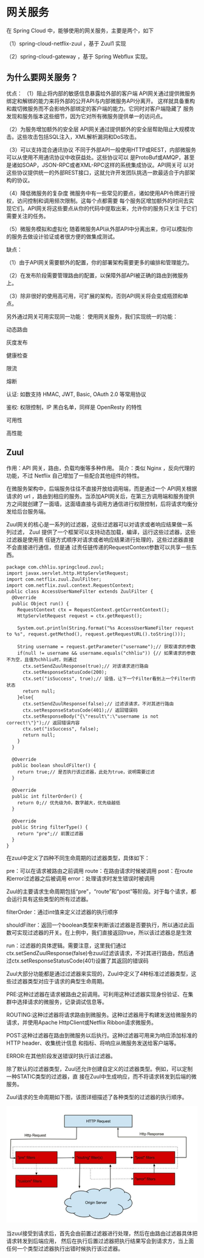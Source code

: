 # 网关服务

在 Spring Cloud 中，能够使用的网关服务，主要是两个，如下

（1）spring-cloud-netflix-zuul ，基于 Zuul1 实现

（2）spring-cloud-gateway ，基于 Spring Webflux 实现。

## 为什么要网关服务？

优点：
（1）阻止将内部的敏感信息暴露给外部的客户端
API网关通过提供微服务绑定和解绑的能力来将外部的公开API与内部微服务API分离开。
这样就具备重构和裁切微服务而不会影响外部绑定的客户端的能力。它同时对客户端隐藏了
服务发现和服务版本这些细节，因为它对所有微服务提供单一的访问点。

（2）为服务增加额外的安全层
API网关通过提供额外的安全层帮助阻止大规模攻击。这些攻击包括SQL注入，XML解析漏洞和DoS攻击。

（3）可以支持混合通讯协议
不同于外部API一般使用HTTP或REST，内部微服务可以从使用不用通讯协议中收获益处。这些协议可以
是ProtoBuf或AMQP，甚至是诸如SOAP，JSON-RPC或者XML-RPC这样的系统集成协议。API网关可
以对这些协议提供统一的外部REST接口，这就允许开发团队挑选一款最适合于内部架构的协议。

（4）降低微服务的复杂度
微服务中有一些常见的要点，诸如使用API令牌进行授权，访问控制和调用频次限制。这每个点都需要
每个服务区增加额外的时间去实现它们。API网关将这些要点从你的代码中提取出来，允许你的服务只关注
于它们需要关注的任务。

（5）微服务模拟和虚拟化
随着微服务API从外部API中分离出来，你可以模拟你的服务去做设计验证或者很方便的做集成测试。

缺点：

（1）由于API网关需要额外的配置，你的部署架构需要更多的编排和管理能力。

（2）在发布阶段需要管理路由的配置，以保障外部API被正确的路由到微服务上。

（3）除非很好的使用高可用，可扩展的架构，否则API网关将会变成瓶颈和单点。


另外通过网关可用实现同一功能：
使用网关服务，我们实现统一的功能：

动态路由

灰度发布

健康检查

限流

熔断

认证: 如数支持 HMAC, JWT, Basic, OAuth 2.0 等常用协议

鉴权: 权限控制，IP 黑白名单，同样是 OpenResty 的特性

可用性

高性能

## Zuul

作用：API 网关，路由，负载均衡等多种作用。
简介：类似 Nginx ，反向代理的功能，不过 Netflix 自己增加了一些配合其他组件的特性。

在微服务架构中，后端服务往往不直接开放给调用端，而是通过一个 API网关根据请求的 url ，路由到相应的服务。当添加API网关后，在第三方调用端和服务提供方之间就创建了一面墙，这面墙直接与调用方通信进行权限控制，后将请求均衡分发给后台服务端。

Zuul网关的核心是一系列的过滤器，这些过滤器可以对请求或者响应结果做一系列过滤，
Zuul 提供了一个框架可以支持动态加载，编译，运行这些过滤器，这些过滤器是使用责
任链方式顺序对请求或者响应结果进行处理的，这些过滤器直接不会直接进行通信，但是通
过责任链传递的RequestContext参数可以共享一些东西。




```
package com.chhliu.springcloud.zuul;  
import javax.servlet.http.HttpServletRequest;  
import com.netflix.zuul.ZuulFilter; 
import com.netflix.zuul.context.RequestContext; 
public class AccessUserNameFilter extends ZuulFilter { 
  @Override
  public Object run() { 
    RequestContext ctx = RequestContext.getCurrentContext(); 
    HttpServletRequest request = ctx.getRequest(); 
  
    System.out.println(String.format("%s AccessUserNameFilter request to %s", request.getMethod(), request.getRequestURL().toString())); 
  
    String username = request.getParameter("username");// 获取请求的参数 
    if(null != username && username.equals("chhliu")) {// 如果请求的参数不为空，且值为chhliu时，则通过 
      ctx.setSendZuulResponse(true);// 对该请求进行路由 
      ctx.setResponseStatusCode(200); 
      ctx.set("isSuccess", true);// 设值，让下一个Filter看到上一个Filter的状态 
      return null; 
    }else{ 
      ctx.setSendZuulResponse(false);// 过滤该请求，不对其进行路由 
      ctx.setResponseStatusCode(401);// 返回错误码 
      ctx.setResponseBody("{\"result\":\"username is not correct!\"}");// 返回错误内容 
      ctx.set("isSuccess", false); 
      return null; 
    } 
  } 
  
  @Override
  public boolean shouldFilter() { 
    return true;// 是否执行该过滤器，此处为true，说明需要过滤 
  } 
  
  @Override
  public int filterOrder() { 
    return 0;// 优先级为0，数字越大，优先级越低 
  } 
  
  @Override
  public String filterType() { 
    return "pre";// 前置过滤器 
  } 
} 
```

在zuul中定义了四种不同生命周期的过滤器类型，具体如下：

pre：可以在请求被路由之前调用
route：在路由请求时候被调用
post：在route和error过滤器之后被调用
error：处理请求时发生错误时被调用

Zuul的主要请求生命周期包括“pre”，“route”和“post”等阶段。对于每个请求，都会运行具有这些类型的所有过滤器。

filterOrder：通过int值来定义过滤器的执行顺序

shouldFilter：返回一个boolean类型来判断该过滤器是否要执行，所以通过此函数可实现过滤器的开关。在上例中，我们直接返回true，所以该过滤器总是生效

run：过滤器的具体逻辑。需要注意，这里我们通过ctx.setSendZuulResponse(false)令zuul过滤该请求，不对其进行路由，然后通过ctx.setResponseStatusCode(401)设置了其返回的错误码

Zuul大部分功能都是通过过滤器来实现的，Zuul中定义了4种标准过滤器类型，这些过滤器类型对应于请求的典型生命周期。

PRE:这种过滤器在请求被路由之前调用。可利用这种过滤器实现身份验证、在集群中选择请求的微服务，记录调试信息等。

ROUTING:这种过滤器将请求路由到微服务。这种过滤器用于构建发送给微服务的请求，并使用Apache HttpClient或Netflix Ribbon请求微服务。

POST:这种过滤器在路由到微服务以后执行。这种过滤器可用来为响应添加标准的HTTP header、收集统计信息
和指标、将响应从微服务发送给客户端等。

ERROR:在其他阶段发送错误时执行该过滤器。

除了默认的过滤器类型，Zuul还允许创建自定义的过滤器类型。例如，可以定制一种STATIC类型的过滤器，直
接在Zuul中生成响应，而不将请求转发到后端的微服务。

Zuul请求的生命周期如下图，该图详细描述了各种类型的过滤器的执行顺序。

![image](https://github.com/williamzhang11/fastframework/blob/master/src/main/java/com/xiu/fastframework/image/zuul.JPG)

当zuul接受到请求后，首先会由前置过滤器进行处理，然后在由路由过滤器具体把请求转发到后端应用，
然后在执行后置过滤器把执行结果写会到请求方，当上面任何一个类型过滤器执行出错时候执行该过滤器。



